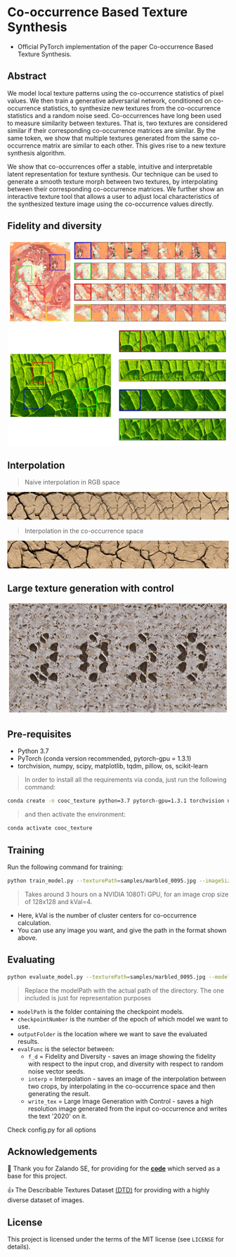 # Co-occurrence Based Texture Synthesis
- Official PyTorch implementation of the paper Co-occurrence Based Texture Synthesis.  

## Abstract
We model local texture patterns using the co-occurrence
statistics of pixel values. We then train a generative adversarial network,
conditioned on co-occurrence statistics, to synthesize new textures from
the co-occurrence statistics and a random noise seed. Co-occurrences
have long been used to measure similarity between textures. That is,
two textures are considered similar if their corresponding co-occurrence
matrices are similar. By the same token, we show that multiple textures
generated from the same co-occurrence matrix are similar to each other.
This gives rise to a new texture synthesis algorithm.

We show that co-occurrences offer a stable, intuitive and interpretable
latent representation for texture synthesis. Our technique can be used to
generate a smooth texture morph between two textures, by interpolating
between their corresponding co-occurrence matrices. We further show an
interactive texture tool that allows a user to adjust local characteristics
of the synthesized texture image using the co-occurrence values directly.

## Fidelity and diversity
<img src='figures/main_teaser.png'>
<img src='figures/fidelity_diversity.png'>

## Interpolation
> Naive interpolation in RGB space

<img src='figures/interp_naive.jpg'>

> Interpolation in the co-occurrence space

<img src='figures/interp_cooc.jpg'>

## Large texture generation with control
<img src='figures/large_2020.png'>


## Pre-requisites
- Python 3.7
- PyTorch (conda version recommended, pytorch-gpu = 1.3.1)
- torchvision, numpy, scipy, matplotlib, tqdm, pillow, os, scikit-learn

> In order to install all the requirements via conda, just run the following command:
```bash
conda create -n cooc_texture python=3.7 pytorch-gpu=1.3.1 torchvision numpy scipy matplotlib tqdm pillow=6.1 scikit-learn
```

> and then activate the environment:
```bash
conda activate cooc_texture
```

## Training
Run the following command for training:
```bash
python train_model.py --texturePath=samples/marbled_0095.jpg --imageSize=128 --kVal=4 
```
> Takes around 3 hours on a NVIDIA 1080Ti GPU, for an image crop size of 128x128 and kVal=4.
- Here, kVal is the number of cluster centers for co-occurrence calculation.
- You can use any image you want, and give the path in the format shown above.

## Evaluating
```bash
python evaluate_model.py --texturePath=samples/marbled_0095.jpg --modelPath=results/marbled_0095_2020-03-02_23-02-09/ --checkpointNumber=120 --kVal=4 --outputFolder=eval_results/marbled_0095/ --evalFunc=f_d  
```
> Replace the modelPath with the actual path of the directory. The one included is just for representation purposes
- `modelPath` is the folder containing the checkpoint models.
- `checkpointNumber` is the number of the epoch of which model we want to use.
- `outputFolder` is the location where we want to save the evaluated results.
- `evalFunc` is the selector between: 
    - `f_d` = Fidelity and Diversity - saves an image showing the fidelity with respect to the input crop, and diversity with respect to random noise vector seeds. 
    - `interp` = Interpolation - saves an image of the interpolation between two crops, by interpolating in the co-occurrence space and then generating the result.
    - `write_tex` = Large Image Generation with Control - saves a high resolution image generated from the input co-occurrence and writes the text '2020' on it.

Check config.py for all options

## Acknowledgements
:tada: Thank you for Zalando SE, for providing for the [**code**](https://github.com/zalandoresearch/famos) which served as a base for this project.

:+1: The Describable Textures Dataset [(DTD)](https://www.robots.ox.ac.uk/~vgg/data/dtd/) for providing with a highly diverse dataset of images.
## License
This project is licensed under the terms of the MIT license (see `LICENSE` for details).

